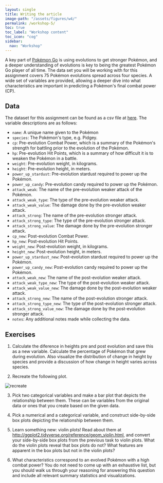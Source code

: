 ```yaml
---
layout: single
title: Writing the article  
image-path: "/assets/figures/w4/"
permalink: /workshop-5/
toc: true
toc_label: "Workshop content"
toc_icon: "cog"
sidebar:
  nav: "Workshop"
---
```



A key part of [Pokémon Go](http://www.Pokémongo.com/) is using evolutions to 
get stronger Pokémon, and a deeper understanding of evolutions is key to being 
the greatest Pokémon Go player of all time. The data set you will be working 
with for this assignment covers 75 Pokémon evolutions spread across four 
species. A wide set of variables are provided, allowing a deeper dive into what 
characteristics are important in predicting a Pokémon's final combat power (CP).

## Data

The dataset for this assignment can be found as a csv file at [here](https://www.openintro.org/stat/data/?data=Pokémon). The variable 
descriptions are as follows:

- `name`: A unique name given to the Pokémon
- `species`: The Pokémon's type, e.g. Pidgey.
- `cp`: Pre-evolution Combat Power, which is a summary of the Pokémon's strength 
for battling prior to the evolution of the Pokémon.
- `hp`: Pre-evolution Hit Points, which is a summary of how difficult it is to 
weaken the Pokémon in a battle.
- `weight`: Pre-evolution weight, in kilograms.
- `height`: Pre-evolution height, in meters.
- `power_up_stardust`: Pre-evolution stardust required to power up the Pokémon.
- `power_up_candy`: Pre-evolution candy required to power up the Pokémon.
- `attack_weak`: The name of the pre-evolution weaker attack of the Pokémon.
- `attack_weak_type`: The type of the pre-evolution weaker attack.
- `attack_weak_value`: The damage done by the pre-evolution weaker attack.
- `attack_strong`: The name of the pre-evolution stronger attack.
- `attack_strong_type`: The type of the pre-evolution stronger attack.
- `attack_strong_value`: The damage done by the pre-evolution stronger attack.
- `cp_new`: Post-evolution Combat Power.
- `hp_new`: Post-evolution Hit Points.
- `weight_new`: Post-evolution weight, in kilograms.
- `height_new`: Post-evolution height, in meters.
- `power_up_stardust_new`: Post-evolution stardust required to power up the 
Pokémon.
- `power_up_candy_new`: Post-evolution candy required to power up the Pokémon.
- `attack_weak_new`: The name of the post-evolution weaker attack.
- `attack_weak_type_new`: The type of the post-evolution weaker attack.
- `attack_weak_value_new`: The damage done by the post-evolution weaker attack.
- `attack_strong_new`: The name of the post-evolution stronger attack.
- `attack_strong_type_new`: The type of the post-evolution stronger attack.
- `attack_strong_value_new`: The damage done by the post-evolution stronger 
attack.
- `notes`: Any additional notes made while collecting the data.

## Exercises

1. Calculate the diference in heights pre and post evolution and save this as a 
new variable. Calculate the percentage of Pokémon that grew during evolution. 
Also visualize the distribution of change in height by species and provide a 
discussion of how change in height varies across species.

2. Recreate the following plot.

![recreate](img/recreate.png)

3. Pick two categorical variables and make a bar plot that depicts the 
relationship between them. These can be variables from the original data or 
ones that you create based on the given data.

4. Pick a numerical and a categorical variable, and construct side-by-side box 
plots depicting the relationship between them.

5. Learn something new: violin plots! Read about them at http://ggplot2.tidyverse.org/reference/geom_violin.html, 
and convert your side-by-side box plots from the previous task to violin plots. 
What do the violin plots reveal that box plots do not? What features are 
apparent in the box plots but not in the violin plots?

6. What characteristics correspond to an evolved Pokémon with a high combat 
power? You do not need to come up with an exhaustive list, but you should walk 
us through your reasoning for answering this question and include all relevant 
summary statistics and visualizations.

